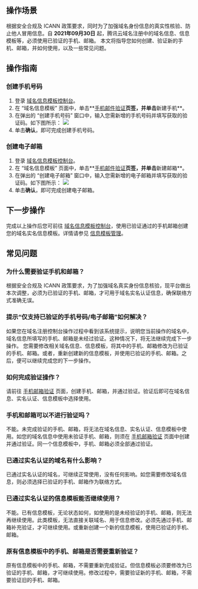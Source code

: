 ## 操作场景
根据安全合规及 ICANN 政策要求，同时为了加强域名身份信息的真实性核验、防止他人冒用信息。自 **2021年09月30日** 起，腾讯云域名注册中的域名信息、信息模板等，必须使用已验证的手机、邮箱。
本文将指导您如何创建、验证新的手机、邮箱，并如何使用，以及一些常见问题。

## 操作指南
### 创建手机号码
1. 登录 [域名信息模板控制台](https://console.cloud.tencent.com/domain/template)。
2. 在 “域名信息模板” 页面中，单击**[手机邮件验证](https://console.cloud.tencent.com/domain/template/verify)**页签，并单击**新建手机**。
3. 在弹出的 “创建手机号码” 窗口中，输入您需新增的手机号码并填写获取的验证码。如下图所示：
![](https://main.qcloudimg.com/raw/361ee42abf65f54bb36485f7428e6793.png)
4. 单击**确认**，即可完成创建手机号码。

### 创建电子邮箱
1. 登录 [域名信息模板控制台](https://console.cloud.tencent.com/domain/template)。
2. 在 “域名信息模板” 页面中，单击**[手机邮件验证](https://console.cloud.tencent.com/domain/template/verify)**页签，并单击**新建邮箱**。
3. 在弹出的 “创建电子邮箱” 窗口中，输入您需新增的电子邮箱并填写获取的验证码。如下图所示：
![](https://main.qcloudimg.com/raw/e121836eb07fc2897935b36e8f824861.png)
4. 单击**确认**，即可完成创建电子邮箱。

## 下一步操作
完成以上操作后您可前往 [域名信息模板控制台](https://console.cloud.tencent.com/domain/template)，使用已验证通过的手机邮箱创建您的域名实名信息模板。详情请参见 [信息模板管理](https://cloud.tencent.com/document/product/242/15435)。

## 常见问题
### 为什么需要验证手机和邮箱？
根据安全合规及 ICANN 政策要求，为了加强域名真实身份信息核验，现平台做出本次调整，必须为已验证的手机、邮箱，才可用于域名实名认证信息，确保联络方式准确无误。

### 提示“仅支持已验证的手机号码/电子邮箱”如何解决？
如果您在域名注册控制台操作过程中看到该系统提示，说明您当前操作的域名中，域名信息所填写的手机、邮箱是未经过验证。这种情况下，将无法继续完成下一步操作。
您需要修改相关域名信息、信息模板，将其中的手机、邮箱修改为已验证的手机、邮箱。或者，重新创建新的信息模板，并使用已验证的手机、邮箱。之后，便可以继续完成您的下一步操作。


### 如何完成验证操作？
请前往 [手机邮箱验证](https://console.cloud.tencent.com/domain/template) 页面，创建手机、邮箱，并通过验证。验证后即可在域名信息、实名认证、信息模板中选择使用。

### 手机和邮箱可以不进行验证吗？
不能。未完成验证的手机、邮箱，将无法在域名信息、实名认证、信息模板中使用。如您的域名信息中使用未验证手机、邮箱，则须在 [手机邮箱验证](https://console.cloud.tencent.com/domain/template) 页面中创建并通过验证。同一个信息模板中，手机、邮箱必须全部通过验证。

### 已通过实名认证的域名有什么影响？
已通过实名认证的域名，可继续正常使用，没有任何影响。如您需要修改域名信息，则必须选择已验证的手机、邮箱作为联络方式。

### 已通过实名认证的信息模板能否继续使用？
不能。已有信息模板，无论状态如何，如使用的是未经验证的手机、邮箱，则无法再继续使用。此类模板，无法直接关联域名、用于信息修改。必须先通过手机、邮箱补充验证，才可继续使用。或重新创建一个新的信息模板，使用已验证的手机、邮箱。


### 原有信息模板中的手机、邮箱是否需要重新验证？
原有信息模板中的手机、邮箱，不需要重新完成验证。但信息模板必须要修改为已验证的手机、邮箱，才可继续使用。修改过程中，需要验证新的手机、邮箱，不需要验证旧的手机、邮箱。

